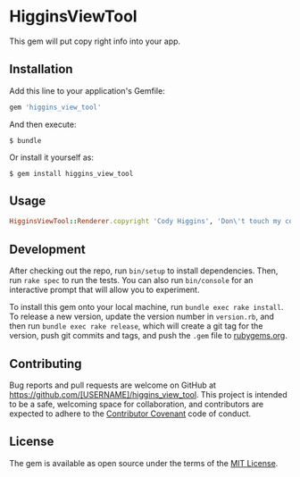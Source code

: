 # HigginsViewTool

This gem will put copy right info into your app.

## Installation

Add this line to your application's Gemfile:

```ruby
gem 'higgins_view_tool'
```

And then execute:

    $ bundle

Or install it yourself as:

    $ gem install higgins_view_tool

## Usage

```ruby
HigginsViewTool::Renderer.copyright 'Cody Higgins', 'Don\'t touch my code'
```

## Development

After checking out the repo, run `bin/setup` to install dependencies. Then, run `rake spec` to run the tests. You can also run `bin/console` for an interactive prompt that will allow you to experiment.

To install this gem onto your local machine, run `bundle exec rake install`. To release a new version, update the version number in `version.rb`, and then run `bundle exec rake release`, which will create a git tag for the version, push git commits and tags, and push the `.gem` file to [rubygems.org](https://rubygems.org).

## Contributing

Bug reports and pull requests are welcome on GitHub at https://github.com/[USERNAME]/higgins_view_tool. This project is intended to be a safe, welcoming space for collaboration, and contributors are expected to adhere to the [Contributor Covenant](http://contributor-covenant.org) code of conduct.


## License

The gem is available as open source under the terms of the [MIT License](http://opensource.org/licenses/MIT).

